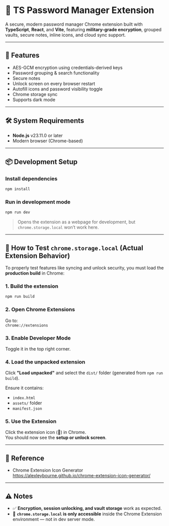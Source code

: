 # 🔐 TS Password Manager Extension

A secure, modern password manager Chrome extension built with **TypeScript**, **React**, and **Vite**, featuring **military-grade encryption**, grouped vaults, secure notes, inline icons, and cloud sync support.

---

## 🚀 Features

- AES-GCM encryption using credentials-derived keys
- Password grouping & search functionality
- Secure notes
- Unlock screen on every browser restart
- Autofill icons and password visibility toggle
- Chrome storage sync
- Supports dark mode

---

## 🛠 System Requirements

- **Node.js** v23.11.0 or later
- Modern browser (Chrome-based)

---

## 📦 Development Setup

### Install dependencies

```bash
npm install
```

### Run in development mode

```bash
npm run dev
```

> Opens the extension as a webpage for development, but `chrome.storage.local` won’t work here.

---

## 🧪 How to Test `chrome.storage.local` (Actual Extension Behavior)

To properly test features like syncing and unlock security, you must load the **production build** in Chrome:

### 1. Build the extension

```bash
npm run build
```

### 2. Open Chrome Extensions

Go to:  
`chrome://extensions`

### 3. Enable Developer Mode

Toggle it in the top right corner.

### 4. Load the unpacked extension

Click **"Load unpacked"** and select the `dist/` folder (generated from `npm run build`).

Ensure it contains:
- `index.html`
- `assets/` folder
- `manifest.json`

### 5. Use the Extension

Click the extension icon (🔐) in Chrome.  
You should now see the **setup or unlock screen**.

---

## 🔗 Reference

- Chrome Extension Icon Generator  
  https://alexleybourne.github.io/chrome-extension-icon-generator/

---

## ⚠ Notes

- ✅ **Encryption, session unlocking, and vault storage** work as expected.
- 🚫 **`chrome.storage.local` is only accessible** inside the Chrome Extension environment — not in dev server mode.
